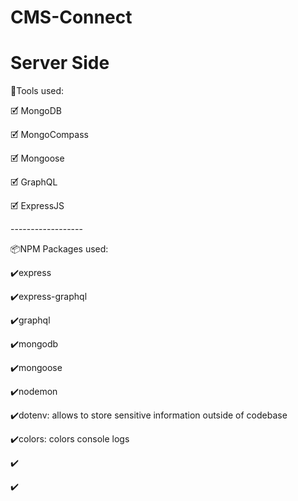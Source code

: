 # CMS-Connect

<h1>Server Side</h1>
<p>🧰Tools used:</p>
<p>🗹 MongoDB</p>
<p>🗹 MongoCompass</p>
<p>🗹 Mongoose</p>
<p>🗹 GraphQL</p>
<p>🗹 ExpressJS</p>
<p>------------------</p>
<p>📦NPM Packages used:</p>
<p>✔️express</p>
<p>✔️express-graphql</p>
<p>✔️graphql</p>
<p>✔️mongodb</p>
<p>✔️mongoose</p>
<p>✔️nodemon</p>
<p>✔️dotenv: allows to store sensitive information outside of codebase</p>
<p>✔️colors: colors console logs</p>
<p>✔️</p>
<p>✔️</p>
